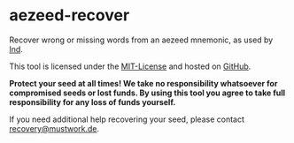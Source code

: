 # aezeed-recover

Recover wrong or missing words from an aezeed mnemonic, as used
by [lnd](https://github.com/lightningnetwork/lnd).

This tool is licensed under the [MIT-License](./LICENSE.md) and hosted
on [GitHub](github.com/mustwork/aezeed-recover).

**Protect your seed at all times! We take no responsibility whatsoever for
compromised seeds or lost funds. By using this tool you agree to take full
responsibility for any loss of funds yourself.**

If you need additional help recovering your seed, please
contact [recovery@mustwork.de](mailto:recovery@mustwork.de).
